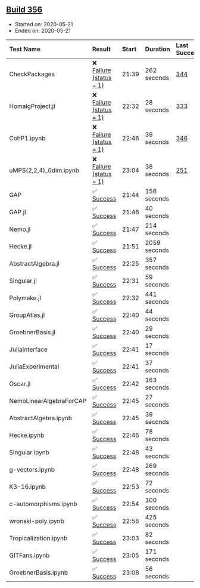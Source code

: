 ## [Build 356](https://oscarci.mathematik.uni-kl.de/job/oscar-julia-1.4/356/)

* Started on: 2020-05-21
* Ended on: 2020-05-21

| Test Name    | Result | Start | Duration | Last Success | First Failure |
|:-------------|:-------|:------|:---------|:-------------|:--------------|
| CheckPackages | ❌ [Failure (status = 1)](https://oscarci.mathematik.uni-kl.de/job/oscar-julia-1.4/356/artifact/logs/build-356/CheckPackages.log) | 21:39 | 262 seconds | [344](https://oscarci.mathematik.uni-kl.de/job/oscar-julia-1.4/344/) | [345](https://oscarci.mathematik.uni-kl.de/job/oscar-julia-1.4/345/) |
| HomalgProject.jl | ❌ [Failure (status = 1)](https://oscarci.mathematik.uni-kl.de/job/oscar-julia-1.4/356/artifact/logs/build-356/HomalgProject.jl.log) | 22:32 | 28 seconds | [333](https://oscarci.mathematik.uni-kl.de/job/oscar-julia-1.4/333/) | [334](https://oscarci.mathematik.uni-kl.de/job/oscar-julia-1.4/334/) |
| CohP1.ipynb | ❌ [Failure (status = 1)](https://oscarci.mathematik.uni-kl.de/job/oscar-julia-1.4/356/artifact/logs/build-356/CohP1.ipynb.log) | 22:46 | 39 seconds | [346](https://oscarci.mathematik.uni-kl.de/job/oscar-julia-1.4/346/) | [347](https://oscarci.mathematik.uni-kl.de/job/oscar-julia-1.4/347/) |
| uMPS(2,2,4)_0dim.ipynb | ❌ [Failure (status = 1)](https://oscarci.mathematik.uni-kl.de/job/oscar-julia-1.4/356/artifact/logs/build-356/uMPS-2-2-4-_0dim.ipynb.log) | 23:04 | 38 seconds | [251](https://oscarci.mathematik.uni-kl.de/job/oscar-julia-1.4/251/) | [252](https://oscarci.mathematik.uni-kl.de/job/oscar-julia-1.4/252/) |
| GAP | ✅ [Success](https://oscarci.mathematik.uni-kl.de/job/oscar-julia-1.4/356/artifact/logs/build-356/GAP.log) | 21:44 | 156 seconds |  |  |
| GAP.jl | ✅ [Success](https://oscarci.mathematik.uni-kl.de/job/oscar-julia-1.4/356/artifact/logs/build-356/GAP.jl.log) | 21:46 | 40 seconds |  |  |
| Nemo.jl | ✅ [Success](https://oscarci.mathematik.uni-kl.de/job/oscar-julia-1.4/356/artifact/logs/build-356/Nemo.jl.log) | 21:47 | 214 seconds |  |  |
| Hecke.jl | ✅ [Success](https://oscarci.mathematik.uni-kl.de/job/oscar-julia-1.4/356/artifact/logs/build-356/Hecke.jl.log) | 21:51 | 2059 seconds |  |  |
| AbstractAlgebra.jl | ✅ [Success](https://oscarci.mathematik.uni-kl.de/job/oscar-julia-1.4/356/artifact/logs/build-356/AbstractAlgebra.jl.log) | 22:25 | 357 seconds |  |  |
| Singular.jl | ✅ [Success](https://oscarci.mathematik.uni-kl.de/job/oscar-julia-1.4/356/artifact/logs/build-356/Singular.jl.log) | 22:31 | 59 seconds |  |  |
| Polymake.jl | ✅ [Success](https://oscarci.mathematik.uni-kl.de/job/oscar-julia-1.4/356/artifact/logs/build-356/Polymake.jl.log) | 22:32 | 441 seconds |  |  |
| GroupAtlas.jl | ✅ [Success](https://oscarci.mathematik.uni-kl.de/job/oscar-julia-1.4/356/artifact/logs/build-356/GroupAtlas.jl.log) | 22:40 | 44 seconds |  |  |
| GroebnerBasis.jl | ✅ [Success](https://oscarci.mathematik.uni-kl.de/job/oscar-julia-1.4/356/artifact/logs/build-356/GroebnerBasis.jl.log) | 22:40 | 29 seconds |  |  |
| JuliaInterface | ✅ [Success](https://oscarci.mathematik.uni-kl.de/job/oscar-julia-1.4/356/artifact/logs/build-356/JuliaInterface.log) | 22:41 | 17 seconds |  |  |
| JuliaExperimental | ✅ [Success](https://oscarci.mathematik.uni-kl.de/job/oscar-julia-1.4/356/artifact/logs/build-356/JuliaExperimental.log) | 22:41 | 37 seconds |  |  |
| Oscar.jl | ✅ [Success](https://oscarci.mathematik.uni-kl.de/job/oscar-julia-1.4/356/artifact/logs/build-356/Oscar.jl.log) | 22:42 | 163 seconds |  |  |
| NemoLinearAlgebraForCAP | ✅ [Success](https://oscarci.mathematik.uni-kl.de/job/oscar-julia-1.4/356/artifact/logs/build-356/NemoLinearAlgebraForCAP.log) | 22:45 | 27 seconds |  |  |
| AbstractAlgebra.ipynb | ✅ [Success](https://oscarci.mathematik.uni-kl.de/job/oscar-julia-1.4/356/artifact/logs/build-356/AbstractAlgebra.ipynb.log) | 22:45 | 39 seconds |  |  |
| Hecke.ipynb | ✅ [Success](https://oscarci.mathematik.uni-kl.de/job/oscar-julia-1.4/356/artifact/logs/build-356/Hecke.ipynb.log) | 22:46 | 78 seconds |  |  |
| Singular.ipynb | ✅ [Success](https://oscarci.mathematik.uni-kl.de/job/oscar-julia-1.4/356/artifact/logs/build-356/Singular.ipynb.log) | 22:48 | 43 seconds |  |  |
| g-vectors.ipynb | ✅ [Success](https://oscarci.mathematik.uni-kl.de/job/oscar-julia-1.4/356/artifact/logs/build-356/g-vectors.ipynb.log) | 22:48 | 269 seconds |  |  |
| K3-16.ipynb | ✅ [Success](https://oscarci.mathematik.uni-kl.de/job/oscar-julia-1.4/356/artifact/logs/build-356/K3-16.ipynb.log) | 22:53 | 72 seconds |  |  |
| c-automorphisms.ipynb | ✅ [Success](https://oscarci.mathematik.uni-kl.de/job/oscar-julia-1.4/356/artifact/logs/build-356/c-automorphisms.ipynb.log) | 22:54 | 100 seconds |  |  |
| wronski-poly.ipynb | ✅ [Success](https://oscarci.mathematik.uni-kl.de/job/oscar-julia-1.4/356/artifact/logs/build-356/wronski-poly.ipynb.log) | 22:56 | 425 seconds |  |  |
| Tropicalization.ipynb | ✅ [Success](https://oscarci.mathematik.uni-kl.de/job/oscar-julia-1.4/356/artifact/logs/build-356/Tropicalization.ipynb.log) | 23:03 | 82 seconds |  |  |
| GITFans.ipynb | ✅ [Success](https://oscarci.mathematik.uni-kl.de/job/oscar-julia-1.4/356/artifact/logs/build-356/GITFans.ipynb.log) | 23:05 | 171 seconds |  |  |
| GroebnerBasis.ipynb | ✅ [Success](https://oscarci.mathematik.uni-kl.de/job/oscar-julia-1.4/356/artifact/logs/build-356/GroebnerBasis.ipynb.log) | 23:08 | 56 seconds |  |  |
